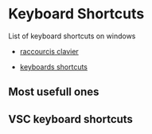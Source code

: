 # Keyboard Shortcuts

List of keyboard shortcuts on windows 

- [raccourcis clavier](https://cours-informatique-gratuit.fr/cours/les-raccourcis-clavier/)

- [keyboards shortcuts](https://www.windowscentral.com/best-windows-10-keyboard-shortcuts)



## Most usefull ones

## VSC keyboard shortcuts
